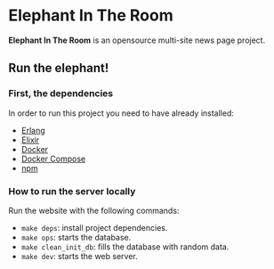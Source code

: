 # Elephant In The Room
**Elephant In The Room** is an opensource multi-site news page project.

## Run the elephant!

### First, the dependencies
In order to run this project you need to have already installed:

* [Erlang](http://erlang.org/doc/installation_guide/INSTALL.html)
* [Elixir](https://elixir-lang.org/install.html)
* [Docker](https://docs.docker.com/install/)
* [Docker Compose](https://docs.docker.com/compose/install/)
* [npm](https://docs.npmjs.com/cli/install)

### How to run the server locally
Run the website with the following commands:

- `make deps`: install project dependencies.
- `make ops`: starts the database.
- `make clean_init_db`: fills the database with random data.
- `make dev`: starts the web server.



